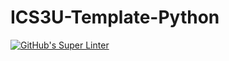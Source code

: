 # ICS3U-Template-Python

[![GitHub's Super Linter](https://github.com/Miguel-Santacruz/ICS3U-Assingment2-Python/workflows/GitHub's%20Super%20Linter/badge.svg)](https://github.com/Miguel-Santacruz/ICS3U-Assingment2-Python/actions)
